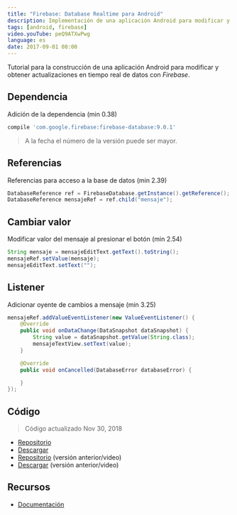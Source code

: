 ```yaml
---
title: "Firebase: Database Realtime para Android"
description: Implementación de una aplicación Android para modificar y obtener actualizaciones en tiempo real de datos con Firebase.
tags: [android, firebase]
video.youTube: peQ9ATXwPwg
language: es
date: 2017-09-01 08:00
---
```


Tutorial para la construcción de una aplicación Android para modificar y obtener actualizaciones en tiempo real de datos con _Firebase_.

## Dependencia

Adición de la dependencia (min 0.38)

```groovy
compile 'com.google.firebase:firebase-database:9.0.1'
```

> A la fecha el número de la versión puede ser mayor.

## Referencias

Referencias para acceso a la base de datos (min 2.39)

```java
DatabaseReference ref = FirebaseDatabase.getInstance().getReference();
DatabaseReference mensajeRef = ref.child("mensaje");
```

## Cambiar valor

Modificar valor del mensaje al presionar el botón (min 2.54)

```java
String mensaje = mensajeEditText.getText().toString();  
mensajeRef.setValue(mensaje);  
mensajeEditText.setText("");
```

## Listener

Adicionar oyente de cambios a mensaje (min 3.25)

```java
mensajeRef.addValueEventListener(new ValueEventListener() {  
    @Override
    public void onDataChange(DataSnapshot dataSnapshot) {
        String value = dataSnapshot.getValue(String.class);
        mensajeTextView.setText(value);
    }

    @Override
    public void onCancelled(DatabaseError databaseError) {

    }
});
```

## Código

> Código actualizado Nov 30, 2018

* [Repositorio](https://github.com/alvareztech/AndroidFirebaseRealtimeDatabaseSample)
* [Descargar](https://github.com/alvareztech/AndroidFirebaseRealtimeDatabaseSample/archive/master.zip)
* [Repositorio](https://github.com/alvareztech/AndroidFirebaseRealtimeDatabaseSample/tree/youtube) (versión anterior/video)
* [Descargar](https://github.com/alvareztech/AndroidFirebaseRealtimeDatabaseSample/archive/youtube.zip) (versión anterior/video)

## Recursos

* [Documentación](https://firebase.google.com/docs/database/android/start/)
